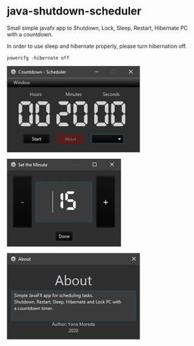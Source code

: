 # java-shutdown-scheduler
Small simple javafx app to Shutdown, Lock, Sleep, Restart, Hibernate PC with a countdown.

In order to use sleep and hibernate properly, please turn hibernation off.
```
powercfg -hibernate off
```

![Image of screen shot](demo-screenshot.jpg)

![Image of screen shot](demo-screenshot-2.jpg)

![Image of screen shot](demo-screenshot-3.jpg)
